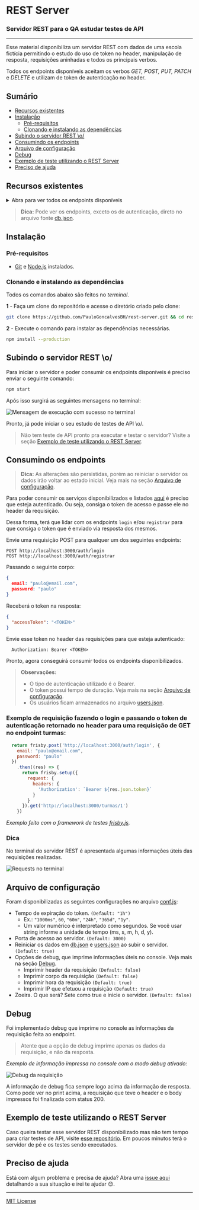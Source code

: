 


# REST Server

### **Servidor REST para o QA estudar testes de API**
---

 Esse material disponibiliza um servidor REST com dados de uma escola fictícia permitindo o estudo do uso de token no header, manipulação de resposta, requisições aninhadas e todos os principais verbos.


Todos os endpoints disponíveis aceitam os verbos *GET, POST, PUT, PATCH* e *DELETE* e utilizam de token de autenticação no header.

## Sumário
- [Recursos existentes](#Recursos-existentes)
- [Instalação](#Instalação)
    - [Pré-requisitos](#Pré-requisitos)
    - [Clonando e instalando as dependências](#Clonando-e-instalando-as-dependências)
- [Subindo o servidor REST \o/](#Subindo-o-servidor-REST-\o/)
- [Consumindo os endpoints](#Consumindo-os-endpoints)
- [Arquivo de configuração](#Arquivo-de-configuração)
- [Debug](#Debug)
- [Exemplo de teste utilizando o REST Server](#Exemplo-de-teste-utilizando-o-REST-Server)
- [Preciso de ajuda](#Preciso-de-ajuda)

## Recursos existentes 

  <details><p><summary>Abra para ver todos os endpoints disponíveis</summary>

1. turmas
    1. id
    2. descricao
    3. idHorario
    4. alunos
        1. idAluno

2. horarios
    1. id
    2. turno
    3. segunda
    4. terca
    5. quarta
    6. quinta
    7. sexta

3. alunos
    1. id
    2. nome
    3. anoNascimento

4. professores
    1. id
    2. idDisciplina
    3. nome

5. disciplinas
    1. id
    2. nome

*Recursos exclusivos de autenticação:*

6. auth/login
7. auth/registrar

</p> </details>

> **Dica:** Pode ver os endpoints, exceto os de autenticação, direto no arquivo fonte [db.json](/data/db.json).

## Instalação
### Pré-requisitos

- [Git](https://git-scm.com/download/) e [Node.js](https://nodejs.org/en/download/) instalados.

### Clonando e instalando as dependências

Todos os comandos abaixo são feitos no _terminal_.

**1** - Faça um clone do repositório e acesse o diretório criado pelo clone:

```sh
git clone https://github.com/PauloGoncalvesBH/rest-server.git && cd rest-server
```

**2** - Execute o comando para instalar as dependências necessárias.

```sh
npm install --production
```

## Subindo o servidor REST \o/

Para iniciar o servidor e poder consumir os endpoints disponíveis é preciso enviar o seguinte comando:

```sh
npm start
```

Após isso surgirá as seguintes mensagens no terminal:

![Mensagem de execução com sucesso no terminal](./img/terminalServidorDePe.jpg)

Pronto, já pode iniciar o seu estudo de testes de API \o/.

> Não tem teste de API pronto pra executar e testar o servidor? Visite a seção [Exemplo de teste utilizando o REST Server](#Exemplo-de-teste-utilizando-o-REST-Server).

## Consumindo os endpoints

> **Dica:** As alterações são persistidas, porém ao reiniciar o servidor os dados irão voltar ao estado inicial. Veja mais na seção [Arquivo de configuração](#Arquivo-de-configuração).

Para poder consumir os serviços disponibilizados e listados [aqui](#Recursos-existentes) é preciso que esteja autenticado. Ou seja, consiga o token de acesso e passe ele no header da requisição.

Dessa forma, terá que lidar com os endpoints ```login``` e/ou ```registrar``` para que consiga o token que é enviado via resposta dos mesmos.

Envie uma requisição POST para qualquer um dos seguintes endpoints:

```
POST http://localhost:3000/auth/login
POST http://localhost:3000/auth/registrar
```

Passando o seguinte corpo:
``` json
{
  email: "paulo@email.com",
  password: "paulo"
}
```
Receberá o token na resposta:

``` json
{
  "accessToken": "<TOKEN>"
}
```
Envie esse token no header das requisições para que esteja autenticado:

```
  Authorization: Bearer <TOKEN>
```
Pronto, agora conseguirá consumir todos os endpoints disponibilizados.

> **Observaçôes:**
> - O tipo de autenticação utilizado é o Bearer.
> - O token possui tempo de duração. Veja mais na seção [Arquivo de configuração](#Arquivo-de-configuração).
> - Os usuários ficam armazenados no arquivo [users.json](/data/users.json).

### Exemplo de requisição fazendo o login e passando o token de autenticação retornado no header para uma requisição de GET no endpoint turmas:
``` javascript
  return frisby.post('http://localhost:3000/auth/login', {
    email: "paulo@email.com",
    password: "paulo"
  })
    .then((res) => {
      return frisby.setup({
        request: {
          headers: {
            'Authorization': `Bearer ${res.json.token}`
          }
        }
      }).get('http://localhost:3000/turmas/1')
    })
```
*Exemplo feito com o framework de testes [frisby.js](https://www.frisbyjs.com).*

### Dica

No terminal do servidor REST é apresentada algumas informações úteis das requisições realizadas.

![Requests no terminal](/img/terminalRequests.jpg)

## Arquivo de configuração

Foram disponibilizadas as seguintes configurações no arquivo [conf.js](/conf.js):
- Tempo de expiração do token. ```(Default: "1h")```
  - Ex.: ```"1000ms"```, ```60```, ```"60m"```, ```"24h"```, ```"365d"```, ```"1y"```. 
  - Um valor numérico é interpretado como segundos. Se você usar string informe a unidade de tempo (ms, s, m, h, d, y).
- Porta de acesso ao servidor. ```(Default: 3000)```
- Reiniciar os dados em [db.json](/data/db.json) e [users.json](/data/users.json) ao subir o servidor. ```(Default: true)```
- Opções de debug, que imprime informações úteis no console.  Veja mais na seção [Debug](#Debug).
  - Imprimir header da requisição ```(Default: false)```
  - Imprimir corpo da requisição ```(Default: false)```
  - Imprimir hora da requisição ```(Default: true)```
  - Imprimir IP que efetuou a requisição ```(Default: true)```
- Zoeira. O que será? Sete como true e inicie o servidor. ```(Default: false)```

## Debug
 Foi implementado debug que imprime no console as informações da requisição feita ao endpoint.

> Atente que a opção de debug imprime apenas os dados da requisição, e não da resposta.

*Exemplo de informação impressa no console com o modo debug ativado:*

 ![Debug da requisição](/img/terminalDebugMode.jpg)

 A informação de debug fica sempre logo acima da informação de resposta. Como pode ver no print acima, a requisição que teve o header e o body impressos foi finalizada com status 200.

## Exemplo de teste utilizando o REST Server

 Caso queira testar esse servidor REST disponibilizado mas não tem tempo para criar testes de API, visite [esse repositório](https://github.com/PauloGoncalvesBH/api-test). Em poucos minutos terá o servidor de pé e os testes sendo executados.

## Preciso de ajuda

Está com algum problema e precisa de ajuda? Abra uma [issue aqui](https://github.com/PauloGoncalvesBH/rest-server/issues) detalhando a sua situação e irei te ajudar 😊.

---

[MIT License](./LICENSE)
